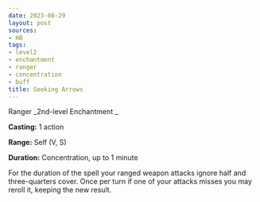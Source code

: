 ```yaml
---
date: 2023-08-29
layout: post
sources:
- HB
tags:
- level2
- enchantment
- ranger
- concentration
- buff
title: Seeking Arrows
---
```


Ranger
_2nd-level Enchantment _

**Casting:** 1 action

**Range:** Self (V, S)

**Duration:** Concentration, up to 1 minute

For the duration of the spell your ranged weapon attacks ignore half and three-quarters cover. Once per turn if one of your attacks misses you may reroll it, keeping the new result.  
